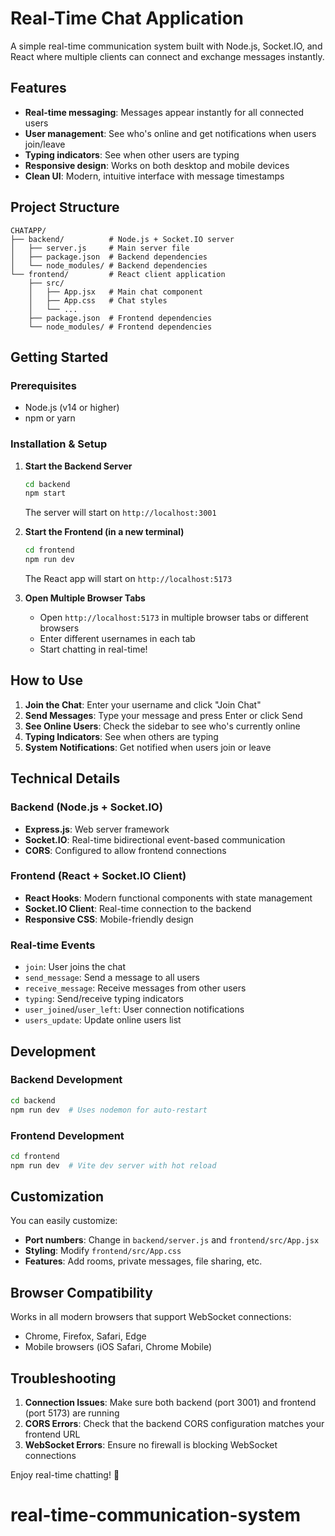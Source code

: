 # Real-Time Chat Application

A simple real-time communication system built with Node.js, Socket.IO, and React where multiple clients can connect and exchange messages instantly.

## Features

- **Real-time messaging**: Messages appear instantly for all connected users
- **User management**: See who's online and get notifications when users join/leave
- **Typing indicators**: See when other users are typing
- **Responsive design**: Works on both desktop and mobile devices
- **Clean UI**: Modern, intuitive interface with message timestamps

## Project Structure

```
CHATAPP/
├── backend/          # Node.js + Socket.IO server
│   ├── server.js     # Main server file
│   ├── package.json  # Backend dependencies
│   └── node_modules/ # Backend dependencies
└── frontend/         # React client application
    ├── src/
    │   ├── App.jsx   # Main chat component
    │   ├── App.css   # Chat styles
    │   └── ...
    ├── package.json  # Frontend dependencies
    └── node_modules/ # Frontend dependencies
```

## Getting Started

### Prerequisites

- Node.js (v14 or higher)
- npm or yarn

### Installation & Setup

1. **Start the Backend Server**
   ```bash
   cd backend
   npm start
   ```
   The server will start on `http://localhost:3001`

2. **Start the Frontend (in a new terminal)**
   ```bash
   cd frontend
   npm run dev
   ```
   The React app will start on `http://localhost:5173`

3. **Open Multiple Browser Tabs**
   - Open `http://localhost:5173` in multiple browser tabs or different browsers
   - Enter different usernames in each tab
   - Start chatting in real-time!

## How to Use

1. **Join the Chat**: Enter your username and click "Join Chat"
2. **Send Messages**: Type your message and press Enter or click Send
3. **See Online Users**: Check the sidebar to see who's currently online
4. **Typing Indicators**: See when others are typing
5. **System Notifications**: Get notified when users join or leave

## Technical Details

### Backend (Node.js + Socket.IO)
- **Express.js**: Web server framework
- **Socket.IO**: Real-time bidirectional event-based communication
- **CORS**: Configured to allow frontend connections

### Frontend (React + Socket.IO Client)
- **React Hooks**: Modern functional components with state management
- **Socket.IO Client**: Real-time connection to the backend
- **Responsive CSS**: Mobile-friendly design

### Real-time Events
- `join`: User joins the chat
- `send_message`: Send a message to all users
- `receive_message`: Receive messages from other users
- `typing`: Send/receive typing indicators
- `user_joined`/`user_left`: User connection notifications
- `users_update`: Update online users list

## Development

### Backend Development
```bash
cd backend
npm run dev  # Uses nodemon for auto-restart
```

### Frontend Development
```bash
cd frontend
npm run dev  # Vite dev server with hot reload
```

## Customization

You can easily customize:
- **Port numbers**: Change in `backend/server.js` and `frontend/src/App.jsx`
- **Styling**: Modify `frontend/src/App.css`
- **Features**: Add rooms, private messages, file sharing, etc.

## Browser Compatibility

Works in all modern browsers that support WebSocket connections:
- Chrome, Firefox, Safari, Edge
- Mobile browsers (iOS Safari, Chrome Mobile)

## Troubleshooting

1. **Connection Issues**: Make sure both backend (port 3001) and frontend (port 5173) are running
2. **CORS Errors**: Check that the backend CORS configuration matches your frontend URL
3. **WebSocket Errors**: Ensure no firewall is blocking WebSocket connections

Enjoy real-time chatting! 🚀
# real-time-communication-system
